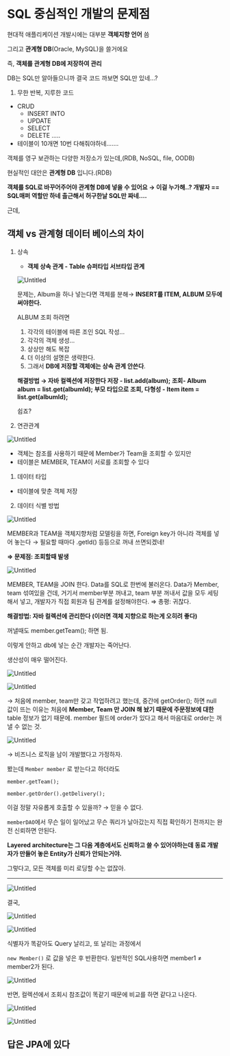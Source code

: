 # SQL 중심적인 개발의 문제점

현대적 애플리케이션 개발시에는 대부분 **객체지향 언어** 씀

그리고 **관계형 DB**(Oracle, MySQL)을 쓸거에요

즉, **객체를 관계형 DB에 저장하여 관리**

DB는 SQL만 알아들으니까 결국 코드 까보면 SQL만 있네...?

1. 무한 반복, 지루한 코드
- CRUD
    - INSERT INTO
    - UPDATE
    - SELECT
    - DELETE …..
- 테이블이 10개면 10번 다해줘야하네…….

객체를 영구 보관하는 다양한 저장소가 있는데,(RDB, NoSQL, file, OODB)

현실적인 대안은 **관계형 DB** 입니다.(RDB)

**객체를 SQL로 바꾸어주어야 관계형 DB에 넣을 수 있어요
→ 이걸 누가해..? 개발자 == SQL매퍼 역할만 하네
출근해서 허구한날 SQL만 짜네….**

근데, 

## 객체 vs 관계형 데이터 베이스의 차이

1. 상속
    - **객체 상속 관계 - Table 슈퍼타입 서브타입 관계**
    
    ![Untitled](SQL%20%E1%84%8C%E1%85%AE%E1%86%BC%E1%84%89%E1%85%B5%E1%86%B7%E1%84%8C%E1%85%A5%E1%86%A8%E1%84%8B%E1%85%B5%E1%86%AB%20%E1%84%80%E1%85%A2%E1%84%87%E1%85%A1%E1%86%AF%E1%84%8B%E1%85%B4%20%E1%84%86%E1%85%AE%E1%86%AB%E1%84%8C%E1%85%A6%E1%84%8C%E1%85%A5%E1%86%B7%201a99e7b8c60d4c0784624d1c975b095f/Untitled.png)
    
    문제는, Album을 하나 넣는다면 객체를 분해→ **INSERT를 ITEM, ALBUM 모두에 써야한다.**
    
    ALBUM 조회 하려면
    
    1. 각각의 테이블에 따른 조인 SQL 작성...
    2. 각각의 객체 생성...
    3. 상상만 해도 복잡
    4. 더 이상의 설명은 생략한다.
    5. 그래서 **DB에 저장할 객체에는 상속 관계 안쓴다**.
    
    **해결방법 → 자바 컬렉션에 저장한다
    저장 - list.add(album);
    조회- Album album = list.get(albumId);
    부모 타입으로 조회, 다형성 - Item item = list.get(albumId);**
    
    쉽죠?
    
2. 연관관계

![Untitled](SQL%20%E1%84%8C%E1%85%AE%E1%86%BC%E1%84%89%E1%85%B5%E1%86%B7%E1%84%8C%E1%85%A5%E1%86%A8%E1%84%8B%E1%85%B5%E1%86%AB%20%E1%84%80%E1%85%A2%E1%84%87%E1%85%A1%E1%86%AF%E1%84%8B%E1%85%B4%20%E1%84%86%E1%85%AE%E1%86%AB%E1%84%8C%E1%85%A6%E1%84%8C%E1%85%A5%E1%86%B7%201a99e7b8c60d4c0784624d1c975b095f/Untitled%201.png)

- 객체는 참조를 사용하기 때문에 Member가 Team을 조회할 수 있지만
- 테이블은 MEMBER, TEAM이 서로를 조회할 수 있다

1. 데이터 타입
- 테이블에 맞춘 객체 저장
2. 데이터 식별 방법

![Untitled](SQL%20%E1%84%8C%E1%85%AE%E1%86%BC%E1%84%89%E1%85%B5%E1%86%B7%E1%84%8C%E1%85%A5%E1%86%A8%E1%84%8B%E1%85%B5%E1%86%AB%20%E1%84%80%E1%85%A2%E1%84%87%E1%85%A1%E1%86%AF%E1%84%8B%E1%85%B4%20%E1%84%86%E1%85%AE%E1%86%AB%E1%84%8C%E1%85%A6%E1%84%8C%E1%85%A5%E1%86%B7%201a99e7b8c60d4c0784624d1c975b095f/Untitled%202.png)

MEMBER과 TEAM을 객체지향처럼 모델링을 하면,
Foreign key가 아니라 객체를 넣어 놓는다
→ 필요할 때마다 .getId() 등등으로 꺼내 쓰면되겠네!

**⇒ 문제점: 조회할때 발생** 

![Untitled](SQL%20%E1%84%8C%E1%85%AE%E1%86%BC%E1%84%89%E1%85%B5%E1%86%B7%E1%84%8C%E1%85%A5%E1%86%A8%E1%84%8B%E1%85%B5%E1%86%AB%20%E1%84%80%E1%85%A2%E1%84%87%E1%85%A1%E1%86%AF%E1%84%8B%E1%85%B4%20%E1%84%86%E1%85%AE%E1%86%AB%E1%84%8C%E1%85%A6%E1%84%8C%E1%85%A5%E1%86%B7%201a99e7b8c60d4c0784624d1c975b095f/Untitled%203.png)

MEMBER, TEAM을 JOIN 한다.
Data를 SQL로 한번에 불러온다.
Data가 Member, team 섞여있을 건데,
거기서 member부분 꺼내고, team 부분 꺼내서 값을 모두 세팅해서 넣고,
개발자가 직접 회원과 팀 관계를 설정해야한다.
⇒ 총평: 귀찮다.

**해결방법: 자바 컬렉션에 관리한다 (이러면 객체 지향으로 하는게 오히려 좋다)**

꺼낼때도 member.getTeam(); 하면 됨.

이렇게 안하고 db에 넣는 순간 개발자는 죽어난다.

생산성이 매우 떨어진다.

![Untitled](SQL%20%E1%84%8C%E1%85%AE%E1%86%BC%E1%84%89%E1%85%B5%E1%86%B7%E1%84%8C%E1%85%A5%E1%86%A8%E1%84%8B%E1%85%B5%E1%86%AB%20%E1%84%80%E1%85%A2%E1%84%87%E1%85%A1%E1%86%AF%E1%84%8B%E1%85%B4%20%E1%84%86%E1%85%AE%E1%86%AB%E1%84%8C%E1%85%A6%E1%84%8C%E1%85%A5%E1%86%B7%201a99e7b8c60d4c0784624d1c975b095f/Untitled%204.png)

![Untitled](SQL%20%E1%84%8C%E1%85%AE%E1%86%BC%E1%84%89%E1%85%B5%E1%86%B7%E1%84%8C%E1%85%A5%E1%86%A8%E1%84%8B%E1%85%B5%E1%86%AB%20%E1%84%80%E1%85%A2%E1%84%87%E1%85%A1%E1%86%AF%E1%84%8B%E1%85%B4%20%E1%84%86%E1%85%AE%E1%86%AB%E1%84%8C%E1%85%A6%E1%84%8C%E1%85%A5%E1%86%B7%201a99e7b8c60d4c0784624d1c975b095f/Untitled%205.png)

→ 처음에 member, team만 갖고 작업하려고 했는데,
중간에 getOrder(); 하면 null 값이 뜨는 이유는
처음에 **Member, Team 만 JOIN 해 놨기 때문에 주문정보에 대한** table 정보가 없기 때문에. member 필드에 order가 있다고 해서 마음대로 order는 꺼낼 수 없는 것.

![Untitled](SQL%20%E1%84%8C%E1%85%AE%E1%86%BC%E1%84%89%E1%85%B5%E1%86%B7%E1%84%8C%E1%85%A5%E1%86%A8%E1%84%8B%E1%85%B5%E1%86%AB%20%E1%84%80%E1%85%A2%E1%84%87%E1%85%A1%E1%86%AF%E1%84%8B%E1%85%B4%20%E1%84%86%E1%85%AE%E1%86%AB%E1%84%8C%E1%85%A6%E1%84%8C%E1%85%A5%E1%86%B7%201a99e7b8c60d4c0784624d1c975b095f/Untitled%206.png)

→ 비즈니스 로직을 남이 개발했다고 가정하자.

봤는데 `Member member` 로 받는다고 하더라도

`member.getTeam();`

`member.getOrder().getDelivery();`

이걸 정말 자유롭게 호출할 수 있을까? → 믿을 수 없다.

`memberDAO`에서 무슨 일이 일어났고 무슨 쿼리가 날아갔는지 직접 확인하기 전까지는 완전 신뢰하면 안된다.

**Layered architecture는 그 다음 계층에서도 신뢰하고 쓸 수 있어야하는데
동료 개발자가 만들어 놓은 Entity가 신뢰가 안되는거야.**

그렇다고, 모든 객체를 미리 로딩할 수는 없잖아.
****

![Untitled](SQL%20%E1%84%8C%E1%85%AE%E1%86%BC%E1%84%89%E1%85%B5%E1%86%B7%E1%84%8C%E1%85%A5%E1%86%A8%E1%84%8B%E1%85%B5%E1%86%AB%20%E1%84%80%E1%85%A2%E1%84%87%E1%85%A1%E1%86%AF%E1%84%8B%E1%85%B4%20%E1%84%86%E1%85%AE%E1%86%AB%E1%84%8C%E1%85%A6%E1%84%8C%E1%85%A5%E1%86%B7%201a99e7b8c60d4c0784624d1c975b095f/Untitled%207.png)

결국,

![Untitled](SQL%20%E1%84%8C%E1%85%AE%E1%86%BC%E1%84%89%E1%85%B5%E1%86%B7%E1%84%8C%E1%85%A5%E1%86%A8%E1%84%8B%E1%85%B5%E1%86%AB%20%E1%84%80%E1%85%A2%E1%84%87%E1%85%A1%E1%86%AF%E1%84%8B%E1%85%B4%20%E1%84%86%E1%85%AE%E1%86%AB%E1%84%8C%E1%85%A6%E1%84%8C%E1%85%A5%E1%86%B7%201a99e7b8c60d4c0784624d1c975b095f/Untitled%208.png)

![Untitled](SQL%20%E1%84%8C%E1%85%AE%E1%86%BC%E1%84%89%E1%85%B5%E1%86%B7%E1%84%8C%E1%85%A5%E1%86%A8%E1%84%8B%E1%85%B5%E1%86%AB%20%E1%84%80%E1%85%A2%E1%84%87%E1%85%A1%E1%86%AF%E1%84%8B%E1%85%B4%20%E1%84%86%E1%85%AE%E1%86%AB%E1%84%8C%E1%85%A6%E1%84%8C%E1%85%A5%E1%86%B7%201a99e7b8c60d4c0784624d1c975b095f/Untitled%209.png)

식별자가 똑같아도 Query 날리고, 또 날리는 과정에서

`new Member()` 로 값을 넣은 후 반환한다.
일반적인 SQL사용하면 member1 ≠ member2가 된다.

![Untitled](SQL%20%E1%84%8C%E1%85%AE%E1%86%BC%E1%84%89%E1%85%B5%E1%86%B7%E1%84%8C%E1%85%A5%E1%86%A8%E1%84%8B%E1%85%B5%E1%86%AB%20%E1%84%80%E1%85%A2%E1%84%87%E1%85%A1%E1%86%AF%E1%84%8B%E1%85%B4%20%E1%84%86%E1%85%AE%E1%86%AB%E1%84%8C%E1%85%A6%E1%84%8C%E1%85%A5%E1%86%B7%201a99e7b8c60d4c0784624d1c975b095f/Untitled%2010.png)

반면, 컬렉션에서 조회시
참조값이 똑같기 때문에 비교를 하면 같다고 나온다.

![Untitled](SQL%20%E1%84%8C%E1%85%AE%E1%86%BC%E1%84%89%E1%85%B5%E1%86%B7%E1%84%8C%E1%85%A5%E1%86%A8%E1%84%8B%E1%85%B5%E1%86%AB%20%E1%84%80%E1%85%A2%E1%84%87%E1%85%A1%E1%86%AF%E1%84%8B%E1%85%B4%20%E1%84%86%E1%85%AE%E1%86%AB%E1%84%8C%E1%85%A6%E1%84%8C%E1%85%A5%E1%86%B7%201a99e7b8c60d4c0784624d1c975b095f/Untitled%2011.png)

![Untitled](SQL%20%E1%84%8C%E1%85%AE%E1%86%BC%E1%84%89%E1%85%B5%E1%86%B7%E1%84%8C%E1%85%A5%E1%86%A8%E1%84%8B%E1%85%B5%E1%86%AB%20%E1%84%80%E1%85%A2%E1%84%87%E1%85%A1%E1%86%AF%E1%84%8B%E1%85%B4%20%E1%84%86%E1%85%AE%E1%86%AB%E1%84%8C%E1%85%A6%E1%84%8C%E1%85%A5%E1%86%B7%201a99e7b8c60d4c0784624d1c975b095f/Untitled%2012.png)

## 답은 JPA에 있다